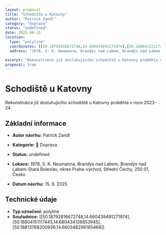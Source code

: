 ```yaml
---
layout: proposal
title: "Schodiště u Katovny"
author: "Patrick Zandl"
category: "doprava"
status: "undefined"
date: 2025-08-15
location:
  type: "polyline"
  coordinates: [[50.18792816672748,14.660439491271974],[50.18804151117445,14.660434126853945],[50.18813768200936,14.660348296165468]]
  address: "1978, S. K. Neumanna, Brandýs nad Labem, Brandýs nad Labem-Stará Boleslav, okres Praha-východ, Střední Čechy, 250 01, Česko"

excerpt: "Rekonstrukce již dosluhujícího schodiště u Katovny proběhla v roce 2023-24."
proposal: true
---
```


# Schodiště u Katovny

Rekonstrukce již dosluhujícího schodiště u Katovny proběhla v roce 2023-24.

## Základní informace

- **Autor návrhu:** Patrick Zandl
- **Kategorie:** 🚌 Doprava
- **Status:** undefined
- **Lokace:** 1978, S. K. Neumanna, Brandýs nad Labem, Brandýs nad Labem-Stará Boleslav, okres Praha-východ, Střední Čechy, 250 01, Česko

- **Datum návrhu:** 15. 8. 2025

## Technické údaje

- **Typ označení:** polyline
- **Souřadnice:** [[50.18792816672748,14.660439491271974],[50.18804151117445,14.660434126853945],[50.18813768200936,14.660348296165468]]
